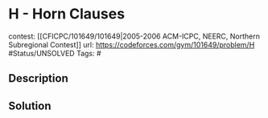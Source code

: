 # H - Horn Clauses

contest: [[CFICPC/101649/101649|2005-2006 ACM-ICPC, NEERC, Northern Subregional Contest]]
url: https://codeforces.com/gym/101649/problem/H
#Status/UNSOLVED
Tags: #

## Description

## Solution


